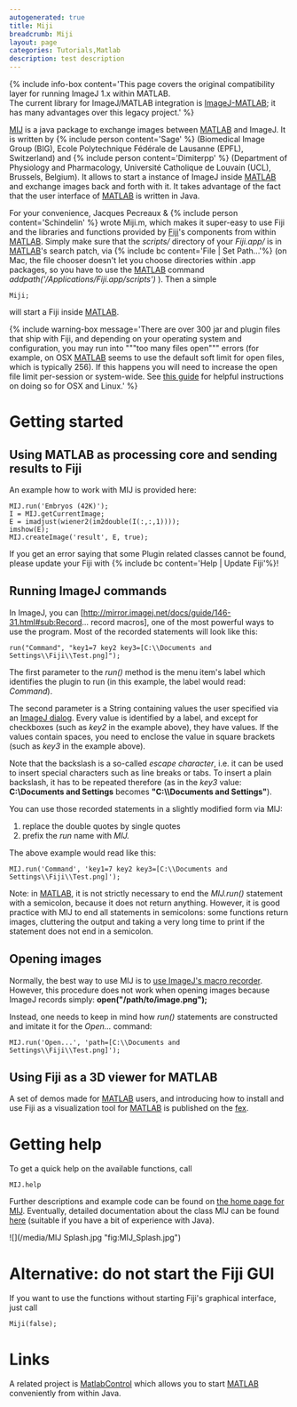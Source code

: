 ```yaml
---
autogenerated: true
title: Miji
breadcrumb: Miji
layout: page
categories: Tutorials,Matlab
description: test description
---
```


{% include info-box content='This page covers the original compatibility layer for running ImageJ 1.x within MATLAB.  
The current library for ImageJ/MATLAB integration is [ImageJ-MATLAB](MATLAB_Scripting); it has many advantages over this legacy project.' %}

[MIJ](http://bigwww.epfl.ch/sage/soft/mij/) is a java package to exchange images between [MATLAB](MATLAB) and ImageJ. It is written by {% include person content='Sage' %} (Biomedical Image Group (BIG), Ecole Polytechnique Fédérale de Lausanne (EPFL), Switzerland) and {% include person content='Dimiterpp' %} (Department of Physiology and Pharmacology, Université Catholique de Louvain (UCL), Brussels, Belgium). It allows to start a instance of ImageJ inside [MATLAB](MATLAB) and exchange images back and forth with it. It takes advantage of the fact that the user interface of [MATLAB](MATLAB) is written in Java.

For your convenience, Jacques Pecreaux & {% include person content='Schindelin' %} wrote Miji.m, which makes it super-easy to use Fiji and the libraries and functions provided by [Fiji](Fiji)'s components from within [MATLAB](MATLAB). Simply make sure that the *scripts/* directory of your *Fiji.app/* is in [MATLAB](MATLAB)'s search patch, via {% include bc content='File | Set Path...'%} (on Mac, the file chooser doesn't let you choose directories within .app packages, so you have to use the [MATLAB](MATLAB) command *addpath('/Applications/Fiji.app/scripts')* ). Then a simple

    Miji;

will start a Fiji inside [MATLAB](MATLAB).

{% include warning-box message='There are over 300 jar and plugin files that ship with Fiji, and depending on your operating system and configuration, you may run into """too many files open""" errors (for example, on OSX [MATLAB](MATLAB) seems to use the default soft limit for open files, which is typically 256). If this happens you will need to increase the open file limit per-session or system-wide. See [this guide](http://docs.basho.com/riak/latest/ops/tuning/open-files-limit/) for helpful instructions on doing so for OSX and Linux.' %}

Getting started
===============

Using MATLAB as processing core and sending results to Fiji
-----------------------------------------------------------

An example how to work with MIJ is provided here:

    MIJ.run('Embryos (42K)');
    I = MIJ.getCurrentImage;
    E = imadjust(wiener2(im2double(I(:,:,1))));
    imshow(E);
    MIJ.createImage('result', E, true);

If you get an error saying that some Plugin related classes cannot be found, please update your Fiji with {% include bc content='Help | Update Fiji'%}!

Running ImageJ commands
-----------------------

In ImageJ, you can \[http://mirror.imagej.net/docs/guide/146-31.html#sub:Record... record macros\], one of the most powerful ways to use the program. Most of the recorded statements will look like this:

    run("Command", "key1=7 key2 key3=[C:\\Documents and Settings\\Fiji\\Test.png]");

The first parameter to the *run()* method is the menu item's label which identifies the plugin to run (in this example, the label would read: *Command*).

The second parameter is a String containing values the user specified via an [ImageJ dialog](http://jenkins.imagej.net/job/ImageJ1-javadoc/javadoc/ij/gui/GenericDialog.html). Every value is identified by a label, and except for checkboxes (such as *key2* in the example above), they have values. If the values contain spaces, you need to enclose the value in square brackets (such as *key3* in the example above).

Note that the backslash is a so-called *escape character*, i.e. it can be used to insert special characters such as line breaks or tabs. To insert a plain backslash, it has to be repeated therefore (as in the *key3* value: **C:\\Documents and Settings** becomes **"C:\\\\Documents and Settings"**).

You can use those recorded statements in a slightly modified form via MIJ:

1.  replace the double quotes by single quotes
2.  prefix the *run* name with *MIJ.*

The above example would read like this:

    MIJ.run('Command', 'key1=7 key2 key3=[C:\\Documents and Settings\\Fiji\\Test.png]');

Note: in [MATLAB](MATLAB), it is not strictly necessary to end the *MIJ.run()* statement with a semicolon, because it does not return anything. However, it is good practice with MIJ to end all statements in semicolons: some functions return images, cluttering the output and taking a very long time to print if the statement does not end in a semicolon.

Opening images
--------------

Normally, the best way to use MIJ is to [use ImageJ's macro recorder](#Running_ImageJ_commands "wikilink"). However, this procedure does not work when opening images because ImageJ records simply: **open("/path/to/image.png");**

Instead, one needs to keep in mind how *run()* statements are constructed and imitate it for the *Open...* command:

    MIJ.run('Open...', 'path=[C:\\Documents and Settings\\Fiji\\Test.png]');

Using Fiji as a 3D viewer for MATLAB
------------------------------------

A set of demos made for [MATLAB](MATLAB) users, and introducing how to install and use Fiji as a visualization tool for [MATLAB](MATLAB) is published on the [fex](http://www.mathworks.com/matlabcentral/fileexchange/32344-hardware-accelerated-3d-viewer-for-matlab).

Getting help
============

To get a quick help on the available functions, call

    MIJ.help

Further descriptions and example code can be found on [the home page for MIJ](http://bigwww.epfl.ch/sage/soft/mij/). Eventually, detailed documentation about the class MIJ can be found [here](http://bigwww.epfl.ch/sage/soft/mij/doc/index.html) (suitable if you have a bit of experience with Java).

  
![](/media/MIJ Splash.jpg "fig:MIJ_Splash.jpg")

Alternative: do not start the Fiji GUI
======================================

If you want to use the functions without starting Fiji's graphical interface, just call

    Miji(false);

Links
=====

A related project is [MatlabControl](http://code.google.com/p/matlabcontrol/) which allows you to start [MATLAB](MATLAB) conveniently from within Java.

 
